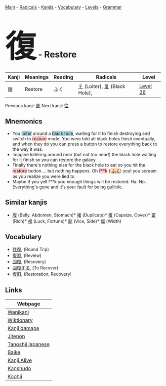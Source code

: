 <style> bigfont {font-size: 100px}</style>
[Main](../README.md) -
[Radicals](../radicals.md) -
[Kanjis](../kanjis.md) -
[Vocabulary](../vocabulary.md) -
[Levels](../levels.md) -
[Grammar](../grammar.md)
# <bigfont> 復</bigfont> - Restore 

| Kanji | Meanings | Reading | Radicals | Level |
| --- | --- | --- | --- | --- |
| 復 | Restore | ふく | [彳](../radicals/彳.md) (Loiter), [复](../radicals/复.md) (Black Hole),  | [Level 26](../levels/wk_level26.md) |

Previous kanji: [創](創.md) Next kanji: [往](往.md) 

## Mnemonics
 * You <span style="background-color:#ADD8E6"> loiter</span> around a <span style="background-color:#ADD8E6"> black hole</span>, waiting for it to finish destroying and switch to <span style="background-color:#ffcccb"> restore</span> mode. You were told all black holes finish eventually, and when they do you can press a button to restore everything back to the way it was.
* Imagine loitering around near (but not too near!) the black hole waiting for it finish so you can restore the galaxy.
* Finally there's nothing else for the black hole to eat so you hit the <span style="background-color:#ffcccb"> restore</span> button.... but nothing happens. Oh <span style="background-color:#ffcccb"> f**k</span> (<span style="background-color:#fed8b1"> [ふく](https://jisho.org/search/ふく)</span>) you! you scream as you realize you were lied to.
* Maybe if you yell f**k you enough things will be restored. Ha. No. Everything's gone and it's your fault for being gullible.


## Similar kanjis
 * [腹](腹.md) (Belly, Abdomen, Stomach)* [複](複.md) (Duplicate)* [覆](覆.md) (Capsize, Cover)* [富](富.md) (Rich)* [福](福.md) (Luck, Fortune)* [副](副.md) (Vice, Side)* [幅](幅.md) (Width)


## Vocabulary
 * [往復](../vocabulary/復.md), (Round Trip)
* [復習](../vocabulary/復.md), (Review)
* [回復](../vocabulary/復.md), (Recovery)
* [回復する](../vocabulary/復.md), (To Recover)
* [復旧](../vocabulary/復.md), (Restoration, Recovery)



## Links 

| Webpage |
| --- |
| [Wanikani          ](https://www.wanikani.com/kanji/復) |
| [Wiktionary        ](https://en.wiktionary.org/wiki/復) |
| [Kanji damage      ](http://www.kanjidamage.com/kanji/search?utf8=✓&q=復) |
| [Jitenon           ](https://jitenon.com/kanji/復) |
| [Tanoshii japanese ](https://www.tanoshiijapanese.com/dictionary/kanji.cfm?k=復) |
| [Baike             ](https://baike.baidu.com/item/復) |
| [Kanji Alive       ](https://app.kanjialive.com/復) |
| [Kanshudo          ](https://www.kanshudo.com/searchmn?q=復) |
| [Koohii            ](https://kanji.koohii.com/study/kanji/復) |
